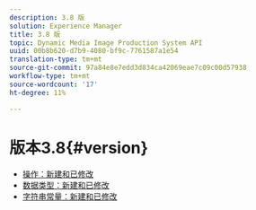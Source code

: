 ```yaml
---
description: 3.8 版
solution: Experience Manager
title: 3.8 版
topic: Dynamic Media Image Production System API
uuid: 00b8b620-d7b9-4080-bf9c-7761587a1e54
translation-type: tm+mt
source-git-commit: 97a84e8e7edd3d834ca42069eae7c09c00d57938
workflow-type: tm+mt
source-wordcount: '17'
ht-degree: 11%

---
```



# 版本3.8{#version}

* [操作：新建和已修改](r-3-8-operations.md)
* [数据类型：新建和已修改](r-3-8-types.md)
* [字符串常量：新建和已修改](r-3-8-string-constants.md)
